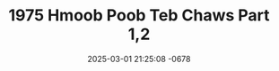 ---
layout: movie-video-data
date: 2025-03-01 21:25:08 -0678
categories: movie

# Site Attributes
title: "1975 Hmoob Poob Teb Chaws Part 1,2"
permalink: "/movie/1975_Hmoob_Poob_Teb_Chaws_Part_1,2"

# Movie Attributes
synopsis: ""
producer: "Asian Video Production"
director: "Ger Vu, Yee Vue"
writer: "Ger Vu, Yee Vue, Ya Pao Vue"
video_link: "https://youtu.be/DdtQ1HaFomo?si=B_RDLBGzMUa_N0mE"
genre: "Romance Historical"
year: "2012"
release_type: "DVD"
storage: "Center for Hmong Studies"
thumbnail: "/assets/images/movie_thumbnails/1975 Hmoob Poob Teb Chaws Part 1,2.jpeg"
publishing_company: "Asian Video Production"

# Sequels + Parts
base_movie: "1975 Hmoob Poob Teb Chaws Part 1,2"
total_parts: 2
sequel: "1975 Hmoob Poob Teb Chaws Part 3,4"

# Movie Cast
cast:
#VALUE!
---